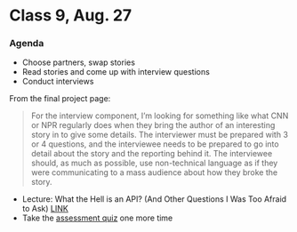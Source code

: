 # Class 9, Aug. 27

### Agenda

* Choose partners, swap stories
* Read stories and come up with interview questions
* Conduct interviews 

From the final project page:

> For the interview component, I’m looking for something like what CNN or NPR regularly does when they bring the author of an interesting story in to give some details. The interviewer must be prepared with 3 or 4 questions, and the interviewee needs to be prepared to go into detail about the story and the reporting behind it. The interviewee should, as much as possible, use non-technical language as if they were communicating to a mass audience about how they broke the story.

* Lecture: What the Hell is an API? (And Other Questions I Was Too Afraid to Ask) [LINK](https://prezi.com/hsbuuq7r3z1n/what-the-hell-is-r/)
* Take the [assessment quiz](https://docs.google.com/forms/d/e/1FAIpQLScafbmqtws_zKvVR2M_ahyNRX8ipLrS04QIPsNDJpugXwaGog/viewform) one more time 
